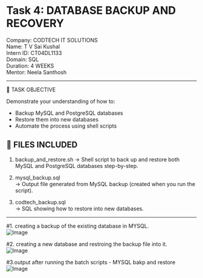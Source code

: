 # Task 4: DATABASE BACKUP AND RECOVERY
Company: CODTECH IT SOLUTIONS\
Name: T V Sai Kushal\
Intern ID: CT04DL1133\
Domain: SQL\
Duration: 4 WEEKS\
Mentor: Neela Santhosh

---

📌 TASK OBJECTIVE

Demonstrate your understanding of how to:
- Backup MySQL and PostgreSQL databases
- Restore them into new databases
- Automate the process using shell scripts


## 📁 FILES INCLUDED

1. backup_and_restore.sh
   → Shell script to back up and restore both MySQL and PostgreSQL databases step-by-step.

2. mysql_backup.sql  
   → Output file generated from MySQL backup (created when you run the script).

3. codtech_backup.sql  
   → SQL  showing how to restore into new databases.

---

#1. creating a backup of the existing database in MYSQL.\
![Image](https://github.com/user-attachments/assets/9291b565-9c8d-488e-84b2-95aa01ea5a54)


#2. creating a new database and restroing the backup file into it.\
![Image](https://github.com/user-attachments/assets/7bb61eeb-66f3-4a9a-90c4-b9a846c19994)


#3.output after running the batch scripts - MYSQL bakp and restore\
![Image](https://github.com/user-attachments/assets/8ede7250-02c1-42cd-8f39-674a7670a8c1)
